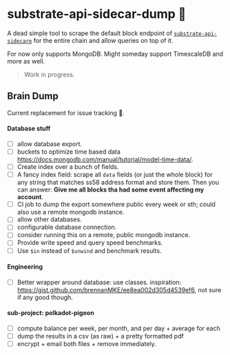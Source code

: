 # substrate-api-sidecar-dump 💩
A dead simple tool to scrape the default block endpoint of [`substrate-api-sidecare`](https://github.com/paritytech/substrate-api-sidecar) for the entire
chain and allow queries on top of it.

For now only supports MongoDB. Might someday support TimescaleDB and more as well.

> Work in progress.


## Brain Dump

Current replacement for issue tracking 🧠.

#### Database stuff

- [ ] allow database export.
- [ ] buckets to optimize time based data https://docs.mongodb.com/manual/tutorial/model-time-data/.
- [ ] Create index over a bunch of fields.
- [ ] A fancy index field: scrape all `data` fields (or just the whole block) for any string that
  matches ss58 address format and store them. Then you can answer: **Give me all blocks tha had some
  event affecting my account**.
- [ ] CI job to dump the export somewhere public every week or sth; could also use a remote mongodb
  instance.
- [ ] allow other databases.
- [ ] configurable database connection.
- [ ] consider running this on a remote, public mongodb instance. 
- [ ] Provide write speed and query speed benchmarks.
- [ ] Use `$in` instead of `$unwind` and benchmark results.
#### Engineering

- [ ] Better wrapper around database: use classes. inspiration: https://gist.github.com/brennanMKE/ee8ea002d305d4539ef6, not sure if any good though.

#### sub-project: polkadot-pigeon

- [ ] compute balance per week, per month, and per day + average for each
- [ ] dump the results in a csv (as raw) + a pretty formatted pdf
- [ ] encrypt + email both files + remove immediately.
